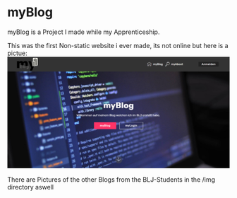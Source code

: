 # myBlog
myBlog is a Project I made while my Apprenticeship.

This was the first Non-static website i ever made, its not online but here is a pictue:
![Image of my Blog](./img/web_Nicola.png)

There are Pictures of the other Blogs from the BLJ-Students in the /img directory aswell
